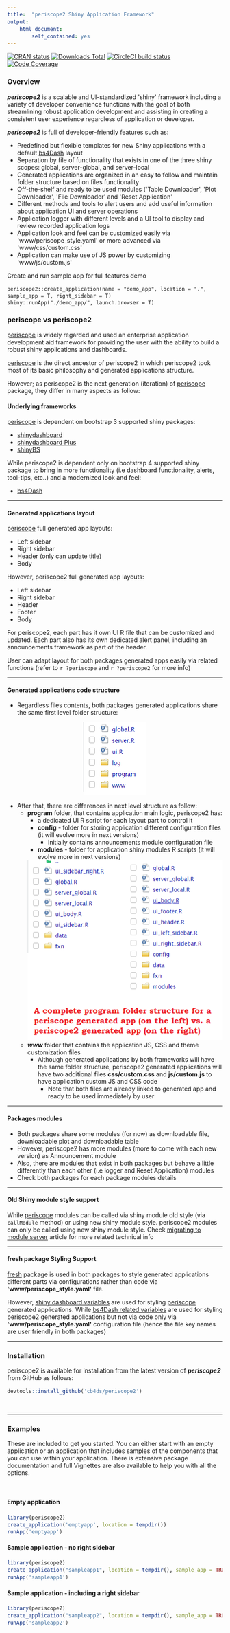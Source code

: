 ```yaml
---
title:  "periscope2 Shiny Application Framework"
output: 
    html_document:
        self_contained: yes
---
```


<!-- badges: start -->
[![CRAN status](https://www.r-pkg.org/badges/version/periscope2)](https://CRAN.R-project.org/package=periscope2)
[![Downloads Total](http://cranlogs.r-pkg.org/badges/grand-total/periscope2)](https://cran.r-project.org/package=periscope2)
[![CircleCI build status](https://circleci.com/gh/Aggregate-Genius/periscope2.svg?style=svg)](https://app.circleci.com/pipelines/github/Aggregate-Genius/periscope2?branch=master)
[![Code Coverage](https://app.codecov.io/gh/Aggregate-Genius/periscope2/branch/master/graph/badge.svg)](https://app.codecov.io/gh/Aggregate-Genius/periscope2)
<!-- badges: end -->

### Overview

***periscope2*** is a scalable and UI-standardized 'shiny' framework including a variety of developer convenience functions with the goal of both streamlining robust application development and assisting in creating a consistent user experience regardless of application or developer.


***periscope2*** is full of developer-friendly features such as:

* Predefined but flexible templates for new Shiny applications with a default [bs4Dash](https://bs4dash.rinterface.com/) layout
* Separation by file of functionality that exists in one of the three shiny scopes: global, server-global, and server-local
* Generated applications are organized in an easy to follow and maintain folder structure based on files functionality
* Off-the-shelf and ready to be used modules ('Table Downloader', 'Plot Downloader', 'File Downloader' and 'Reset Application'
* Different methods and tools to alert users and add useful information about application UI and server operations
* Application logger with different levels and a UI tool to display and review recorded application logs
* Application look and feel can be customized easily via 'www/periscope_style.yaml' or more advanced via 'www/css/custom.css'
* Application can make use of JS power by customizing 'www/js/custom.js'

Create and run sample app for full features demo

```{r}
periscope2::create_application(name = "demo_app", location = ".", sample_app = T, right_sidebar = T)
shiny::runApp("./demo_app/", launch.browser = T)
```

### periscope vs periscope2
[periscope](https://cran.r-project.org/web/packages/periscope/index.html) is widely regarded and used an enterprise application development aid framework for providing the user with the ability to build a robust shiny applications and dashboards.

[periscope](https://cran.r-project.org/web/packages/periscope/index.html) is the direct ancestor of periscope2 in which periscope2 took most of its basic philosophy and generated applications structure.

However; as periscope2 is the next generation (iteration) of [periscope](https://cran.r-project.org/web/packages/periscope/index.html) package, they differ in many aspects as follow:

#### Underlying frameworks
[periscope](https://cran.r-project.org/web/packages/periscope/index.html) is dependent on bootstrap 3 supported shiny packages:

- [shinydashboard](https://cran.r-project.org/web/packages/shinydashboard/index.html)
- [shinydashboard Plus](https://cran.r-project.org/web/packages/shinydashboardPlus/index.html)
- [shinyBS](https://cran.r-project.org/web/packages/shinyBS/index.html)

While periscope2 is dependent only on bootstrap 4 supported shiny package to bring in more functionality (i.e dashboard functionality, alerts, tool-tips, etc..) and a modernized look and feel:

- [bs4Dash](https://cran.r-project.org/web/packages/bs4Dash/index.html)

----

#### Generated applications layout
[periscope](https://cran.r-project.org/web/packages/periscope/index.html) full generated app layouts:

- Left sidebar
- Right sidebar
- Header (only can update title)
- Body

However, periscope2 full generated app layouts:

- Left sidebar
- Right sidebar
- Header
- Footer
- Body

For periscope2, each part has it own UI R file that can be customized and updated. Each part also has its own dedicated alert panel, including an announcements framework as part of the header.

User can adapt layout for both packages generated apps easily via related functions (refer to `r ?periscope` and `r ?periscope2` for more info)

-----

#### Generated applications code structure

- Regardless files contents, both packages generated applications share the same first level folder structure:

<center><img src="./vignettes/figures/App_Structure.png"></center>

- After that, there are differences in next level structure as follow:
  - **program** folder, that contains application main logic, periscope2 has:
    - a dedicated UI R script for each layout part to control it
    - **config**  - folder for storing application different configuration files (it will evolve more in next versions)
      - Initially contains announcements module configuration file
    - **modules**  - folder for application shiny modules R scripts (it will evolve more in next versions)
    <center><img src="./vignettes/figures/Program_Folder.png"></center>
  - ***www*** folder that contains the application JS, CSS and theme customization files
    - Although generated applications by both frameworks will have the same folder structure, periscope2 generated applications will have two additional files **css/custom.css** and **js/custom.js** to have application custom JS and CSS code
      - Note that both files are already linked to generated app and ready to be used immediately by user

----

#### Packages modules

- Both packages share some modules (for now) as downloadable file, downloadable plot and downloadable table
- However, periscope2 has more modules (more to come with each new version) as Announcement module
- Also, there are modules that exist in both packages but behave a little differently than each other (i.e logger and Reset Application) modules
- Check both packages for each package modules details

----

#### Old Shiny module style support

While [periscope](https://cran.r-project.org/web/packages/periscope/index.html) modules can be called via shiny module old style (via `callModule` method) or using new shiny module style.  periscope2 modules can only be called using new shiny module style. Check [migrating to module server](https://shiny.posit.co/r/articles/improve/modules/#migrating-from-callmodule-to-moduleserver) article for more related technical info

----

#### fresh package Styling Support
[fresh](https://dreamrs.github.io/fresh/) package is used in both packages to style generated applications different parts via configurations rather than code via **'www/periscope_style.yaml'** file.

However, [shiny dashboard variables](https://dreamrs.github.io/fresh/articles/vars-shinydashboard.html) are used for styling [periscope](https://cran.r-project.org/web/packages/periscope/index.html) generated applications. While [bs4Dash related variables](https://dreamrs.github.io/fresh/articles/vars-bs4dash.html) are used for styling periscope2 generated applications but not via code only via **'www/periscope_style.yaml'** configuration file (hence the file key names are user friendly in both packages)

-----

### Installation

periscope2 is available for installation from the
latest version of ***periscope2*** from GitHub as follows:

```r
devtools::install_github('cb4ds/periscope2')
```

<br/>

---

### Examples

These are included to get you started. You can either start with an empty application or an application that includes samples of the components that you can use within your application.  There is extensive package documentation and full Vignettes are also available to help you with all the options.

<br/>

#### Empty application

```r
library(periscope2)
create_application('emptyapp', location = tempdir())
runApp('emptyapp')
```


#### Sample application - no right sidebar

```r
library(periscope2)
create_application("sampleapp1", location = tempdir(), sample_app = TRUE)
runApp('sampleapp1')

```

#### Sample application - including a right sidebar

```r
library(periscope2)
create_application("sampleapp2", location = tempdir(), sample_app = TRUE, rightsidebar = TRUE)
runApp('sampleapp2')

```
